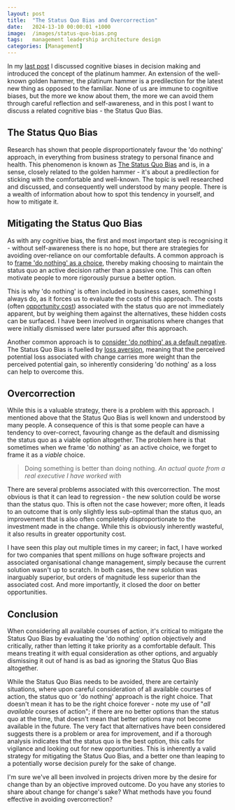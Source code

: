 ```yaml
---
layout: post
title:  "The Status Quo Bias and Overcorrection"
date:   2024-13-10 00:00:01 +1000
image:  /images/status-quo-bias.png
tags:   management leadership architecture design
categories: [Management]
---
```


In my [last post](/posts/platinum-hammer/) I discussed cognitive biases in decision making and introduced the concept of the platinum hammer. An extension of the well-known golden hammer, the platinum hammer is a predilection for the latest new thing as opposed to the familiar. None of us are immune to cognitive biases, but the more we know about them, the more we can avoid them through careful reflection and self-awareness, and in this post I want to discuss a related cognitive bias - the Status Quo Bias.

## The Status Quo Bias

Research has shown that people disproportionately favour the 'do nothing' approach, in everything from business strategy to personal finance and health. This phenomenon is known as [The Status Quo Bias](https://scholar.harvard.edu/files/rzeckhauser/files/status_quo_bias_in_decision_making.pdf) and is, in a sense, closely related to the golden hammer - it's about a predilection for sticking with the comfortable and well-known. The topic is well researched and discussed, and consequently well understood by many people. There is a wealth of information about how to spot this tendency in yourself, and how to mitigate it.

## Mitigating the Status Quo Bias

As with any cognitive bias, the first and most important step is recognising it - without self-awareness there is no hope, but there are strategies for avoiding over-reliance on our comfortable defaults. A common approach is to [frame 'do nothing' as a choice](https://time.com/45995/want-to-succeed-you-should-seriously-consider-do-nothing/), thereby making choosing to maintain the status quo an active decision rather than a passive one. This can often motivate people to more rigorously pursue a better option.

This is why 'do nothing' is often included in business cases, something I always do, as it forces us to evaluate the costs of this approach. The costs (often [opportunity cost](https://www.investopedia.com/terms/o/opportunitycost.asp)) associated with the status quo are not immediately apparent, but by weighing them against the alternatives, these hidden costs can be surfaced. I have been involved in organisations where changes that were initially dismissed were later pursued after this approach.

Another common approach is to [consider 'do nothing' as a default negative](https://online.wharton.upenn.edu/blog/status-quo-bias/). The Status Quo Bias is fuelled by [loss aversion](https://thedecisionlab.com/biases/loss-aversion), meaning that the perceived potential loss associated with change carries more weight than the perceived potential gain, so inherently considering 'do nothing' as a loss can help to overcome this.

## Overcorrection

While this is a valuable strategy, there is a problem with this approach. I mentioned above that the Status Quo Bias is well known and understood by many people. A consequence of this is that some people can have a tendency to over-correct, favouring change as the default and dismissing the status quo as a viable option altogether. The problem here is that sometimes when we frame 'do nothing' as an active choice, we forget to frame it as a _viable_ choice.

> Doing something is better than doing nothing.
_An actual quote from a real executive I have worked with_

There are several problems associated with this overcorrection. The most obvious is that it can lead to regression - the new solution could be worse than the status quo. This is often not the case however; more often, it leads to an outcome that is only slightly less sub-optimal than the status quo, an improvement that is also often completely disproportionate to the investment made in the change. While this is obviously inherently wasteful, it also results in greater opportunity cost.

I have seen this play out multiple times in my career; in fact, I have worked for two companies that spent _millions_ on huge software projects and associated organisational change management, simply because the current solution wasn't up to scratch. In both cases, the new solution was inarguably superior, but orders of magnitude less superior than the associated cost. And more importantly, it closed the door on better opportunities.

## Conclusion

When considering all available courses of action, it's critical to mitigate the Status Quo Bias by evaluating the 'do nothing' option objectively and critically, rather than letting it take priority as a comfortable default. This means treating it with equal consideration as other options, and arguably dismissing it out of hand is as bad as ignoring the Status Quo Bias altogether.

While the Status Quo Bias needs to be avoided, there are certainly situations, where upon careful consideration of all available courses of action, the status quo or 'do nothing' approach is the right choice. That doesn't mean it has to be the right choice forever - note my use of "_all available_ courses of action"; if there are no better options than the status quo at the time, that doesn't mean that better options may not become available in the future. The very fact that alternatives have been considered suggests there is a problem or area for improvement, and if a thorough analysis indicates that the status quo is the best option, this calls for vigilance and looking out for new opportunities. This is inherently a valid strategy for mitigating the Status Quo Bias, and a better one than leaping to a potentially worse decision purely for the sake of change.

I'm sure we've all been involved in projects driven more by the desire for change than by an objective improved outcome. Do you have any stories to share about change for change's sake? What methods have you found effective in avoiding overcorrection?

